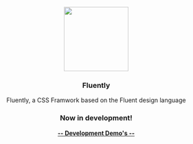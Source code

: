<p align="center">
  <a href="https://example.com">
    <img src="https://media.datinternet.nl/fluently/Icon/0.5x.png" width="150">
  </a>
</p>
<h3 align="center">Fluently</h3>

<p align="center">
  Fluently, a CSS Framwork based on the Fluent design language 
</p>
  <h3 align="center">Now in development!</h3>
  <p align="center" ><a href="https://fluently.datinternet.nl/testpage/"><strong align="center">-- Development Demo's --</strong></a></p>

